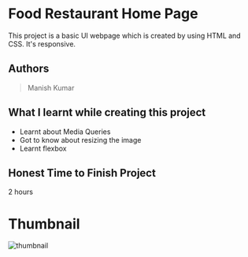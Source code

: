 
# Food Restaurant Home Page

This project is a basic UI webpage which is created by using HTML and CSS. It's responsive.





## Authors

 >Manish Kumar


## What I learnt while creating this project

- Learnt about Media Queries
- Got to know about resizing the image
- Learnt flexbox 



## Honest Time to Finish Project

2 hours

# Thumbnail

![thumbnail](https://user-images.githubusercontent.com/102028645/182413328-bec1d535-7649-4d04-a375-cbfcb9477b4f.jpg)

